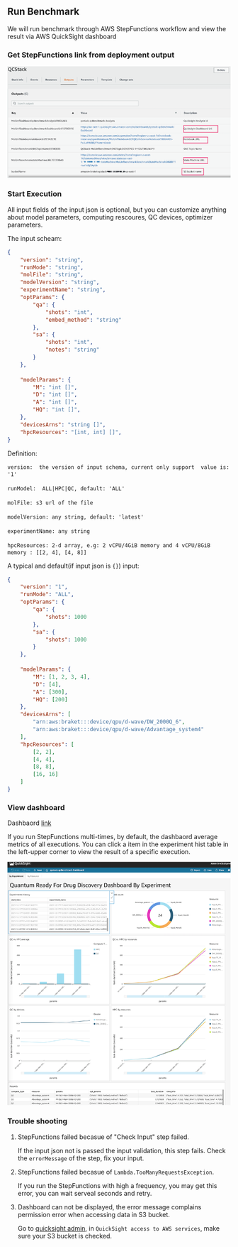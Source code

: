 ## Run Benchmark

We will run benchmark through AWS StepFunctions workflow and view the result via AWS QuickSight dashboard

### Get StepFunctions link from deployment output

![deployment output](./images/deploy_output.png)


### Start Execution

All input fields of the input json is optional, but you can customize anything about model parameters, computing rescoures, QC devices, optimizer parameters. 

The input scheam:
```json
{
    "version": "string",
    "runMode": "string",
    "molFile": "string",
    "modelVersion": "string",
    "experimentName": "string",
    "optParams": {
        "qa": {
            "shots": "int",
            "embed_method": "string"
        },
        "sa": {
            "shots": "int",
            "notes": "string"
        }
    },

    "modelParams": {
        "M": "int []",
        "D": "int []",
        "A": "int []",
        "HQ": "int []",
    },
    "devicesArns": "string []",
    "hpcResources": "[int, int] []",
}

```
Definition: 

    version:  the version of input schema, current only support  value is: '1'

    runModel:  ALL|HPC|QC, default: 'ALL'

    molFile: s3 url of the file

    modelVersion: any string, default: 'latest'

    experimentName: any string

    hpcResources: 2-d array, e.g: 2 vCPU/4GiB memory and 4 vCPU/8GiB memory : [[2, 4], [4, 8]] 

A typical and default(if input json is `{}`) input:
```json
{
    "version": "1",
    "runMode": "ALL",
    "optParams": {
        "qa": {
            "shots": 1000
        },
        "sa": {
            "shots": 1000
        }
    },

    "modelParams": {
        "M": [1, 2, 3, 4],
        "D": [4],
        "A": [300],
        "HQ": [200]
    },
    "devicesArns": [
        "arn:aws:braket:::device/qpu/d-wave/DW_2000Q_6",
        "arn:aws:braket:::device/qpu/d-wave/Advantage_system4"
    ],
    "hpcResources": [
        [2, 2],
        [4, 4],
        [8, 8],
        [16, 16]
    ]
}

```

### View dashboard

Dashbaord [link](https://us-east-1.quicksight.aws.amazon.com/sn/dashboards/qcstack-qcBenchmark-Dashboard)

If you run StepFunctions multi-times, by default, the dashbaord average  metrics of all executions. You can click a item in the experiment hist table in the left-upper corner to view the result of a specific execution.  

![dashboard](./images/quicksight_dashboard.png)



### Trouble shooting

1. StepFunctions failed becasue of "Check Input" step failed.

    If the input json not is passed the input validation, this step fails. Check the `errorMessage` of the step, fix your input.

1. StepFunctions failed becasue of `Lambda.TooManyRequestsException`.

    If you run the StepFunctions with high a frequency, you may get this error, you can wait serveal seconds and retry.

1. Dashboard can not be displayed, the error message complains permission error when accessing data in S3 bucket.

    Go to [quicksight admin](https://us-east-1.quicksight.aws.amazon.com/sn/admin#aws), in `QuickSight access to AWS services`, make sure your S3 bucket is checked.




